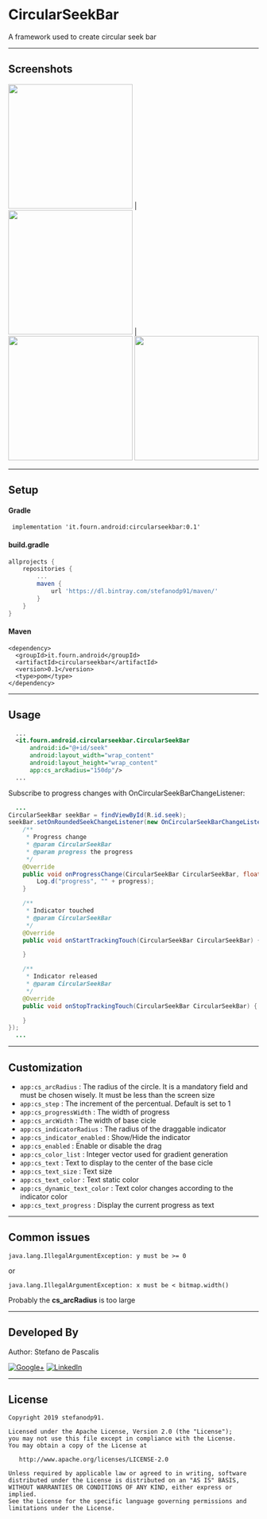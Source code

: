 # CircularSeekBar 

A framework used to create circular seek bar

---

## Screenshots

<img src="https://github.com/stefanodp91/CircularSeekBar/blob/master/screenshots/Screenshot_20190613-121156.png" width="250"> | <img src="https://github.com/stefanodp91/CircularSeekBar/blob/master/screenshots/Screenshot_20190613-121213.png" width="250"> | <img src="https://github.com/stefanodp91/CircularSeekBar/blob/master/screenshots/Screenshot_20190613-121254.png" width="250">
<img src="https://github.com/stefanodp91/CircularSeekBar/blob/master/screenshots/Screenshot_20190613-121521.png" width="250"> 

---

## Setup

#### Gradle

` implementation 'it.fourn.android:circularseekbar:0.1'`

#### build.gradle

``` groovy
allprojects {
    repositories {
        ...
        maven {
            url 'https://dl.bintray.com/stefanodp91/maven/'
        }
    }
}
```

#### Maven
```
<dependency>
  <groupId>it.fourn.android</groupId>
  <artifactId>circularseekbar</artifactId>
  <version>0.1</version>
  <type>pom</type>
</dependency>
```

---

## Usage

```xml
  ...
  <it.fourn.android.circularseekbar.CircularSeekBar
      android:id="@+id/seek"
      android:layout_width="wrap_content"
      android:layout_height="wrap_content"
      app:cs_arcRadius="150dp"/>
  ...
```

Subscribe to progress changes with OnCircularSeekBarChangeListener:

```java
  ...
CircularSeekBar seekBar = findViewById(R.id.seek);
seekBar.setOnRoundedSeekChangeListener(new OnCircularSeekBarChangeListener() {
    /**
     * Progress change
     * @param CircularSeekBar
     * @param progress the progress
     */
    @Override
    public void onProgressChange(CircularSeekBar CircularSeekBar, float progress) {
        Log.d("progress", "" + progress);
    }

    /**
     * Indicator touched
     * @param CircularSeekBar
     */
    @Override
    public void onStartTrackingTouch(CircularSeekBar CircularSeekBar) {

    }

    /**
     * Indicator released
     * @param CircularSeekBar
     */
    @Override
    public void onStopTrackingTouch(CircularSeekBar CircularSeekBar) {

    }
});
  ...
```

---


## Customization 

*  `app:cs_arcRadius`           : The radius of the circle. It is a mandatory field and must be chosen wisely. It must be less than the screen size
*  `app:cs_step`                : The increment of the percentual. Default is set to 1
*  `app:cs_progressWidth`       : The width of progress
*  `app:cs_arcWidth`            : The width of base cicle
*  `app:cs_indicatorRadius`     : The radius of the draggable indicator
*  `app:cs_indicator_enabled`   : Show/Hide the indicator
*  `app:cs_enabled`             : Enable or disable the drag
*  `app:cs_color_list`          : Integer vector used for gradient generation
*  `app:cs_text`                : Text to display to the center of the base cicle
*  `app:cs_text_size`           : Text size
*  `app:cs_text_color`          : Text static color
*  `app:cs_dynamic_text_color`  : Text color changes according to the indicator color
*  `app:cs_text_progress`       : Display the current progress as text

---

## Common issues

`java.lang.IllegalArgumentException: y must be >= 0` 

or

`java.lang.IllegalArgumentException: x must be < bitmap.width()`

Probably the  **cs_arcRadius** is too large 


---

## Developed By

Author: Stefano de Pascalis
[](https://it.linkedin.com/in/stefano-de-pascalis-1b51aa6a)

[![Google+](https://upload.wikimedia.org/wikipedia/commons/thumb/4/49/Antu_googleplus.svg/72px-Antu_googleplus.svg.png)](https://plus.google.com/u/1/+StefanoDePascalis)
[![LinkedIn](https://tks.com.au/Images/Home/LinkedIn.png)](https://it.linkedin.com/in/stefano-de-pascalis-1b51aa6a)

---

## License

```
Copyright 2019 stefanodp91.

Licensed under the Apache License, Version 2.0 (the "License");
you may not use this file except in compliance with the License.
You may obtain a copy of the License at

   http://www.apache.org/licenses/LICENSE-2.0

Unless required by applicable law or agreed to in writing, software
distributed under the License is distributed on an "AS IS" BASIS,
WITHOUT WARRANTIES OR CONDITIONS OF ANY KIND, either express or implied.
See the License for the specific language governing permissions and
limitations under the License.
```

